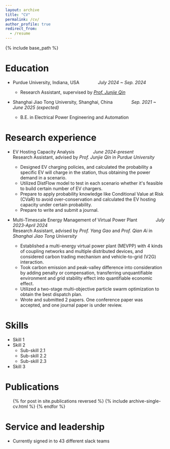 ```yaml
---
layout: archive
title: "CV"
permalink: /cv/
author_profile: true
redirect_from:
  - /resume
---
```


{% include base_path %}

Education
======
* Purdue University, Indiana, USA
  &nbsp;&nbsp;&nbsp;&nbsp;&nbsp;&nbsp;&nbsp;&nbsp;&nbsp;&nbsp;&nbsp;&nbsp;&nbsp;
  _July 2024 ~ Sep. 2024_
  * Research Assistant, supervised by [_Prof. Junjie Qin_](https://engineering.purdue.edu/people/junjie.qin.1)

* Shanghai Jiao Tong University, Shanghai, China
  &nbsp;&nbsp;&nbsp;&nbsp;&nbsp;&nbsp;&nbsp;&nbsp;&nbsp;&nbsp;&nbsp;&nbsp;&nbsp;
  _Sep. 2021 ~ June 2025 (expected)_
  * B.E. in Electrical Power Engineering and Automation




Research experience
======
* EV Hosting Capacity Analysis &nbsp;&nbsp;&nbsp;&nbsp;&nbsp;&nbsp;&nbsp;&nbsp;&nbsp;&nbsp;&nbsp;&nbsp;&nbsp; _June 2024-present_ <br> Research Assistant, advised by _Prof. Junjie Qin_ in _Purdue University_
  * Designed EV charging policies, and calculated the probability a specific EV will charge in the station, thus obtaining the power demand in a scenario.
  * Utilized DistFlow model to test in each scenario whether it's feasible to build certain number of EV chargers.
  * Prepare to apply probability knowledge like Conditional Value at Risk (CVaR) to avoid over-conservation and calculated the EV hosting capacity under certain probability.
  * Prepare to write and submit a journal.

* Multi-Timescale Energy Management of Virtual Power Plant &nbsp;&nbsp;&nbsp;&nbsp;&nbsp;&nbsp;&nbsp;&nbsp;&nbsp;&nbsp;&nbsp;&nbsp;&nbsp; _July 2023-April 2024_ <br> Research Assistant, advised by _Prof. Yang Gao_ and _Prof. Qian Ai_ in _Shanghai Jiao Tong University_
  * Established a multi-energy virtual power plant (MEVPP) with 4 kinds of coupling networks and multiple distributed devices, and considered carbon trading mechanism and vehicle-to-grid (V2G) interaction.
  * Took carbon emission and peak-valley difference into consideration by adding penalty or compensation, transferring unquantifiable environment and grid stability effect into quantifiable economic effect.
  * Utilized a two-stage multi-objective particle swarm optimization to obtain the best dispatch plan.
  * Wrote and submitted 2 papers. One conference paper was accepted, and one journal paper is under review.


  
Skills
======
* Skill 1
* Skill 2
  * Sub-skill 2.1
  * Sub-skill 2.2
  * Sub-skill 2.3
* Skill 3

Publications
======
  <ul>{% for post in site.publications reversed %}
    {% include archive-single-cv.html %}
  {% endfor %}</ul>

Service and leadership
======
* Currently signed in to 43 different slack teams
